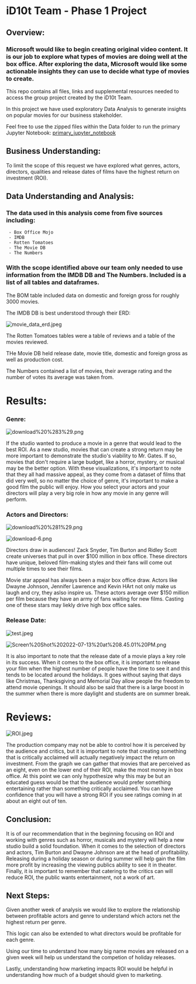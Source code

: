 # iD10t Team - Phase 1 Project

## Overview:

### Microsoft would like to begin creating original video content. It is our job to explore what types of movies are doing well at the box office. After exploring the data, Microsoft would like some actionable insights they can use to decide what type of movies to create.

This repo contains all files, links and supplemental resources needed to access the group project created by the iD10t Team. 

In this project we have used exploratory Data Analysis to generate insights on popular movies for our business stakeholder.

Feel free to use the zipped files within the Data folder to run the primary Jupyter Notebook:  [primary_jupyter_notebook](https://github.com/JordanMang/phase_1_id10t_team/blob/master/primary_notebook.ipynb)


## Business Understanding:

To limit the scope of this request we have explored what genres, actors, directors, qualities and release dates of films have the highest return on investment (ROI). 

## Data Understanding and Analysis:

### The data used in this analysis come from five sources including:

     - Box Office Mojo
     - IMDB
     - Rotten Tomatoes
     - The Movie DB
     - The Numbers

### With the scope identified above our team only needed to use information from the IMDB DB and The Numbers. Included is a list of all tables and dataframes. 

The BOM table included data on domestic and foreign gross for roughly 3000 movies.

The IMDB DB is best understood through their ERD:


![movie_data_erd.jpeg](https://github.com/JordanMang/phase_1_id10t_team/blob/master/Images/movie_data_erd.jpeg)

The Rotten Tomatoes tables were a table of reviews and a table of the movies reviewed.

THe Movie DB held release date, movie title, domestic and foreign gross as well as production cost.

The Numbers contained a list of movies, their average rating and the number of votes its average was taken from.


# Results:

### Genre:

![download%20%283%29.png](https://github.com/JordanMang/phase_1_id10t_team/blob/master/Images/download%20(3).png)

If the studio wanted to produce a movie in a genre that would lead to the best ROI. As a new studio, movies that can create a strong return may be more important to demonstrate the studio's viability to Mr. Gates.
If so, movies that don't require a large budget, like a horror, mystery, or musical may be the better option.
With these visualizations, it's important to note that they all had massive appeal, as they come from a dataset of films that did very well, so no matter the choice of genre, it's important to make a good film the public will enjoy.
How you select your actors and your directors will play a very big role in how any movie in any genre will perform.

### Actors and Directors:

![download%20%281%29.png](https://github.com/JordanMang/phase_1_id10t_team/blob/master/Images/download%20(1).png)

![download-6.png](https://github.com/JordanMang/phase_1_id10t_team/blob/master/Images/download-6.png)

Directors draw in audiences! Zack Snyder, Tim Burton and Ridley Scott create universes that pull in over $100 million in box office. These directors have unique, beloved film-making styles and their fans will come out multiple times to see their films.

Movie star appeal has always been a major box office draw. Actors like Dwayne Johnson, Jennifer Lawrence and Kevin HArt not only make us laugh and cry, they aslso inspire us. These actors average over $150 million per film because they have an army of fans waiting for new films. Casting one of these stars may liekly drive high box office sales.

### Release Date:

![test.jpeg](https://github.com/JordanMang/phase_1_id10t_team/blob/master/Images/finalpbw2.jpeg)

![Screen%20Shot%202022-07-13%20at%208.45.01%20PM.png](https://github.com/JordanMang/phase_1_id10t_team/blob/master/Images/finalpbm2.jpeg)

It is also important to note that the release date of a movie plays a key role in its success. When it comes to the box office, it is important to release your film when the highest number of people have the time to see it and this tends to be located around the holidays. It goes without saying that days like Christmas, Thanksgiving and Memorial Day allow people the freedom to attend movie openings. It should also be said that there is a large boost in the summer when there is more daylight and students are on summer break. 

# Reviews:

![ROI.jpeg](https://github.com/JordanMang/phase_1_id10t_team/blob/master/Images/ROI.jpeg)

The production company may not be able to control how it is perceived by the audience and critics, but it is important to note that creating something that is critically acclaimed will actually negatively impact the return on investment. From the graph we can gather that movies that are perceived as an eight, even on the lower end of their ROI, make the most money in box office. At this point we can only hypothesize why this may be but an educated guess would be that the audience would prefer something entertaining rather than something critically acclaimed. You can have confidence that you will have a strong ROI if you see ratings coming in at about an eight out of ten.

## Conclusion:

It is of our recommendation that in the beginning focusing on ROI and working with genres such as horror, musicals and mystery will help a new studio build a solid foundation. When it comes to the selection of directors and actors, Tim Burton and Dwayne Johnson are at the head of profitability. Releasing during a holiday season or during summer will help gain the film more profit by increasing the viewing publics ability to see it in theater. Finally, it is important to remember that catering to the critics can will reduce ROI, the public wants entertainment, not a work of art.

## Next Steps:


Given another week of analysis we would like to explore the relationship between profitable actors and genre to understand which actors net the highest return per genre.

This logic can also be extended to what directors would be profitable for each genre.

Using our time to understand how many big name movies are released on a given week will help us understand the competion of holiday releases.

Lastly, understanding how marketing impacts ROI would be helpful in understanding how much of a budget should given to marketing.
